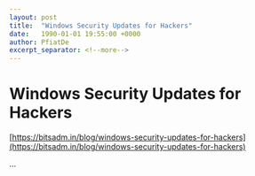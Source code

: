 ```yaml
---
layout: post
title:  "Windows Security Updates for Hackers"
date:   1990-01-01 19:55:00 +0000
author: PfiatDe
excerpt_separator: <!--more-->
---
```


# Windows Security Updates for Hackers
[https://bitsadm.in/blog/windows-security-updates-for-hackers](https://bitsadm.in/blog/windows-security-updates-for-hackers)

...
<!--more-->
